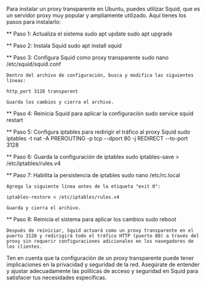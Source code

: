 Para instalar un proxy transparente en Ubuntu, puedes utilizar Squid, que es un servidor proxy muy popular y ampliamente utilizado. Aquí tienes los pasos para instalarlo:

** Paso 1: Actualiza el sistema
	sudo apt update
	sudo apt upgrade

** Paso 2: Instala Squid
	sudo apt install squid

** Paso 3: Configura Squid como proxy transparente
	sudo nano /etc/squid/squid.conf

	Dentro del archivo de configuración, busca y modifica las siguientes líneas:

	http_port 3128 transparent

	Guarda los cambios y cierra el archivo.

** Paso 4: Reinicia Squid para aplicar la configuración
	sudo service squid restart

** Paso 5: Configura iptables para redirigir el tráfico al proxy Squid
	sudo iptables -t nat -A PREROUTING -p tcp --dport 80 -j REDIRECT --to-port 3128

** Paso 6: Guarda la configuración de iptables
	sudo iptables-save > /etc/iptables/rules.v4

** Paso 7: Habilita la persistencia de iptables
	sudo nano /etc/rc.local

	Agrega la siguiente línea antes de la etiqueta "exit 0":

	iptables-restore < /etc/iptables/rules.v4

	Guarda y cierra el archivo.

** Paso 8: Reinicia el sistema para aplicar los cambios
	sudo reboot

	Después de reiniciar, Squid actuará como un proxy transparente en el puerto 3128 y redirigirá todo el tráfico HTTP (puerto 80) a través del proxy sin requerir configuraciones adicionales en los navegadores de los clientes.

Ten en cuenta que la configuración de un proxy transparente puede tener implicaciones en la privacidad y seguridad de la red. Asegúrate de entender y ajustar adecuadamente las políticas de acceso y seguridad en Squid para satisfacer tus necesidades específicas.